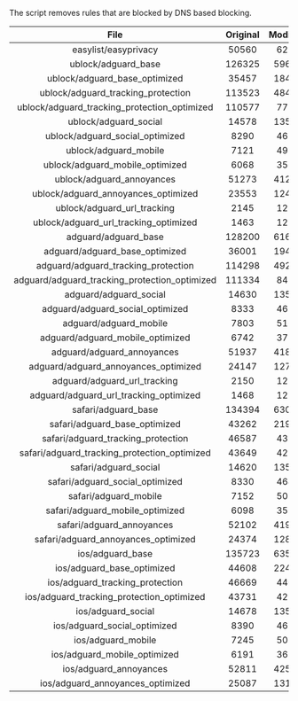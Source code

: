 The script removes rules that are blocked by DNS based blocking.


| File | Original | Modified |
|:----:|:-----:|:-----:|
| easylist/easyprivacy | 50560 | 6237 |
| ublock/adguard_base | 126325 | 59631 |
| ublock/adguard_base_optimized | 35457 | 18474 |
| ublock/adguard_tracking_protection | 113523 | 48484 |
| ublock/adguard_tracking_protection_optimized | 110577 | 7720 |
| ublock/adguard_social | 14578 | 13506 |
| ublock/adguard_social_optimized | 8290 | 4614 |
| ublock/adguard_mobile | 7121 | 4984 |
| ublock/adguard_mobile_optimized | 6068 | 3561 |
| ublock/adguard_annoyances | 51273 | 41243 |
| ublock/adguard_annoyances_optimized | 23553 | 12426 |
| ublock/adguard_url_tracking | 2145 | 1280 |
| ublock/adguard_url_tracking_optimized | 1463 | 1277 |
| adguard/adguard_base | 128200 | 61602 |
| adguard/adguard_base_optimized | 36001 | 19477 |
| adguard/adguard_tracking_protection | 114298 | 49202 |
| adguard/adguard_tracking_protection_optimized | 111334 | 8425 |
| adguard/adguard_social | 14630 | 13565 |
| adguard/adguard_social_optimized | 8333 | 4657 |
| adguard/adguard_mobile | 7803 | 5163 |
| adguard/adguard_mobile_optimized | 6742 | 3733 |
| adguard/adguard_annoyances | 51937 | 41844 |
| adguard/adguard_annoyances_optimized | 24147 | 12742 |
| adguard/adguard_url_tracking | 2150 | 1286 |
| adguard/adguard_url_tracking_optimized | 1468 | 1283 |
| safari/adguard_base | 134394 | 63041 |
| safari/adguard_base_optimized | 43262 | 21909 |
| safari/adguard_tracking_protection | 46587 | 4399 |
| safari/adguard_tracking_protection_optimized | 43649 | 4254 |
| safari/adguard_social | 14620 | 13549 |
| safari/adguard_social_optimized | 8330 | 4644 |
| safari/adguard_mobile | 7152 | 5022 |
| safari/adguard_mobile_optimized | 6098 | 3593 |
| safari/adguard_annoyances | 52102 | 41936 |
| safari/adguard_annoyances_optimized | 24374 | 12812 |
| ios/adguard_base | 135723 | 63559 |
| ios/adguard_base_optimized | 44608 | 22425 |
| ios/adguard_tracking_protection | 46669 | 4406 |
| ios/adguard_tracking_protection_optimized | 43731 | 4261 |
| ios/adguard_social | 14678 | 13581 |
| ios/adguard_social_optimized | 8390 | 4658 |
| ios/adguard_mobile | 7245 | 5063 |
| ios/adguard_mobile_optimized | 6191 | 3631 |
| ios/adguard_annoyances | 52811 | 42537 |
| ios/adguard_annoyances_optimized | 25087 | 13111 |